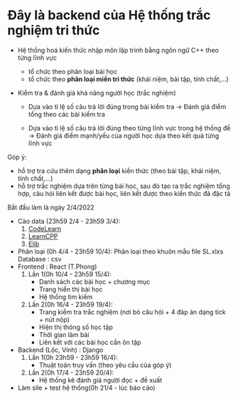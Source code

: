 # Đây là backend của Hệ thống trắc nghiệm tri thức
- Hệ thống hoá kiến thức nhập môn lập trình bằng ngôn ngữ C++ theo từng lĩnh vực
	+ tổ chức theo phân loại bài học
	+ tổ chức theo **phân loại miền tri thức** (khái niệm, bài tập, tính chất,...)
	
- Kiểm tra & đánh giá khả năng người học (trắc nghiệm)
  + Dựa vào tỉ lệ số câu trả lời đúng trong bài kiểm tra
     -> Đánh giá điểm tổng theo các bài kiểm tra

  + Dựa vào tỉ lệ số câu trả lời đúng theo từng lĩnh vực trong hệ thống đề 
     -> Đánh giá điểm mạnh/yếu của người học dựa theo kết quả từng lĩnh vực 

Góp ý:
  - hỗ trợ tra cứu thêm dạng **phân loại** kiến thức (theo bài tập, khái niệm, tính chất,...)
  - hỗ trợ trắc nghiệm dựa trên từng bài học, sau đó tạo ra trắc nghiệm tổng hợp, câu hỏi liên kết được bài học, liên kết được theo kiến thức đã đặc tả
 
 
 Bắt đầu làm là ngày 2/4/2022
 - Cào data (23h59 2/4 - 23h59 3/4): 
 	1. [CodeLearn](https://codelearn.io/learning/cpp-cho-nguoi-moi-bat-dau)
 	2. [LearnCPP](https://www.learncpp.com/)
 	3. [Elib](https://www.elib.vn/huong-dan/chu-de/ngon-ngu-lap-trinh-c-.html)
- Phân loại (0h 4/4 - 23h59 10/4):
	Phân loại theo khuôn mẫu file SL.xlxs
	Database : csv
- Frontend : React (T.Phong)
	1. Lần 1(0h 10/4 - 23h59 15/4):
		- Danh sách các bài học + chương mục
		- Trang hiển thị bài học
		- Hệ thống tìm kiếm
	3. Lần 2(0h 16/4 - 23h59 19/4):
	 	- Trang kiểm tra trắc nghiệm (nơi bỏ câu hỏi + 4 đáp án dạng tick + nút nộp)
	 	- Hiện thị thông số học tập 
	 	- Thời gian làm bài
	 	- Liên kết với các bài học cần ôn tập
- Backend (Lộc, Vinh) : Django 
	1. Lần 1(0h 23h59 - 23h59 16/4): 
		- Thuật toán truy vấn (theo yêu cầu của góp ý)
	3. Lần 2(0h 17/4 - 23h59 20/4):
		- Hệ thống kê đánh giá người đọc + đề xuất
- Làm sile + test hệ thống(0h 21/4 - lúc báo cáo) 
	
